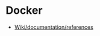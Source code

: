 # Docker

- [Wiki/documentation/references](https://github.com/SuperMarioOfficial/Docker_tutorials/wiki/Documentation)

